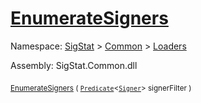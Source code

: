 # [EnumerateSigners](./SigComp11DutchLoader-100663907.md)

Namespace: [SigStat]() > [Common](./../../README.md) > [Loaders](./../README.md)

Assembly: SigStat.Common.dll

<sub>[EnumerateSigners](./SigComp11DutchLoader-100663907.md) ( [`Predicate`](https://docs.microsoft.com/en-us/dotnet/api/System.Predicate-1)\<[`Signer`](./../../Signer.md)> signerFilter )</sub>&nbsp; &nbsp; &nbsp; &nbsp; &nbsp; &nbsp; &nbsp; &nbsp; &nbsp;<sub></sub>
